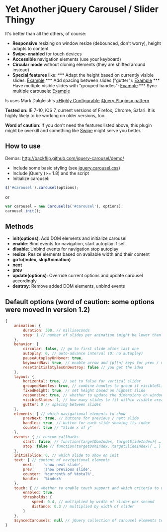 # Yet Another jQuery Carousel / Slider Thingy

It's better than all the others, of course:

* **Responsive** resizing on window resize (debounced, don't worry), height adapts to content
* **Swipe-enabled** for touch devices
* **Accessible** navigation elements (use your keyboard)
* **Circular mode** without cloning elements (they are shifted around instead)
* **Special features** like:
*** Adapt the height based on currently visible slides: [Example](http://backflip.github.io/jquery-carousel/demo/#example-06-b)
*** Add spacing between slides ("gutter"): [Example](http://backflip.github.io/jquery-carousel/demo/#example-06-d)
*** Have multiple visible slides with "grouped handles": [Example](http://backflip.github.io/jquery-carousel/demo/#example-06-a)
*** Sync multiple carousels: [Example](http://backflip.github.io/jquery-carousel/demo/#example-11-a)

Is uses Mark Dalgleish's [«Highly Configurable jQuery Plugins» pattern](http://markdalgleish.com/2011/05/creating-highly-configurable-jquery-plugins/).

**Tested on:** IE 7-10, iOS 7, current versions of Firefox, Chrome, Safari. It is highly likely to be working on older versions, too.

**Word of caution**: If you don't need the features listed above, this plugin might be overkill and something like [Swipe](https://github.com/bradbirdsall/Swipe) might serve you better.

## How to use

Demos: http://backflip.github.com/jquery-carousel/demo/

* Include some basic styling (see [jquery.carousel.css](jquery.carousel.css))
* Include jQuery (>= 1.8) and the script
* Initialize carousel:
 
```js
$('#carousel').carousel(options);
``` 

or 

```js
var carousel = new Carousel($('#carousel'), options);
carousel.init();
```

## Methods

* **init(options)**: Add DOM elements and initialize carousel
* **enable**: Bind events for navigation, start autoplay if set
* **disable**: Unbind events for navigation stop autoplay
* **resize**: Resize elements based on available width and their content
* **goTo(index, skipAnimation)**
* **next**
* **prev**
* **update(options)**: Override current options and update carousel accordingly
* **destroy**: Remove added DOM elements, unbind events

## Default options (word of caution: some options were moved in version 1.2)

```js
{
	animation: {
		duration: 300, // milliseconds
		step: 1 // number of slides per animation (might be lower than number of visible slides)
	},
	behavior: {
		circular: false, // go to first slide after last one
		autoplay: 0, // auto-advance interval (0: no autoplay)
		pauseAutoplayOnHover: true,
		keyboardNav: true, // enable arrow and [p][n] keys for prev / next actions
		resetInitialStylesOnDestroy: false // you get the idea
	},
	layout: {
		horizontal: true, // set to false for vertical slider
		groupedHandles: true, // combine handles to group if visibleSlides > 1 (e.g. "1-3", "4-6", "7")
		fixedHeight: true, // set height based on highest slide
		responsive: true, // whether to update the dimensions on window resize (debounced)
		visibleSlides: 1, // how many slides to fit within visible area (0: calculate based on initial width)
		gutter: 0 // spacing between slides
	},
	elements: { // which navigational elements to show
		prevNext: true, // buttons for previous / next slide
		handles: true, // button for each slide showing its index
		counter: true // "Slide x of y"
	},
	events: { // custom callbacks
		start: false, // function(targetDomIndex, targetSlideIndex){ … }
		stop: false // function(targetDomIndex, targetSlideIndex){ … }
	},
	initialSlide: 0, // which slide to show on init
	text: { // content of navigational elements
		next:    'show next slide',
		prev:    'show previous slide',
		counter: '%current% of %total%',
		handle:  '%index%'
	},
	touch: { // whether to enable touch support and which criteria to use for swipe movement
		enabled: true,
		thresholds: {
			speed: 0.4, // multiplied by width of slider per second
			distance: 0.3 // multiplied by width of slider
		}
	},
	$syncedCarousels: null // jQuery collection of carousel elements to sync with
}
```
